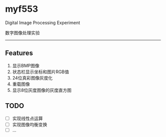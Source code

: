 # myf553
Digital Image Processing Experiment

数字图像处理实验

---

## Features

1. 显示BMP图像
2. 状态栏显示坐标和图片RGB值
3. 24位真彩图像灰度化
4. 重载图像
5. 显示8位灰度图像的灰度直方图

## TODO

- [ ] 实现线性点运算
- [ ] 实现图像均衡变换
- [ ] ...